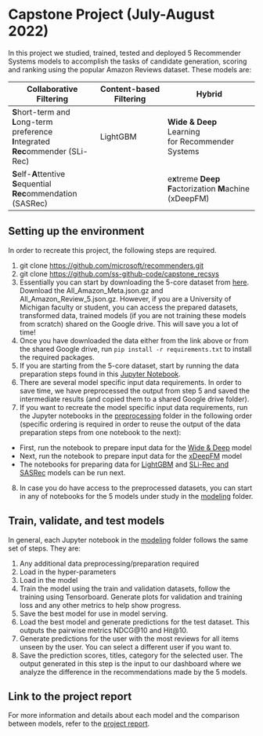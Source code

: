 # Capstone Project (July-August 2022)

In this project we studied, trained, tested and deployed 5 Recommender Systems models to accomplish the tasks of candidate generation, scoring and ranking using the popular Amazon Reviews dataset. These models are:

| Collaborative Filtering  | Content-based Filtering | Hybrid   
| ------------------------ | ----------------------- | --------    |
| **S**hort-term and **L**ong-term<br>preference **I**ntegrated<br>**Rec**ommender (SLi-Rec) | LightGBM | **Wide & Deep** Learning<br>for Recommender<br>Systems |
| **S**elf-**A**ttentive **S**equential<br>**Rec**ommendation (SASRec) | | e**x**treme **Deep**<br>**F**actorization **M**achine (xDeepFM) |

## Setting up the environment
In order to recreate this project, the following steps are required.
1. git clone https://github.com/microsoft/recommenders.git
2. git clone https://github.com/ss-github-code/capstone_recsys
3. Essentially you can start by downloading the 5-core dataset from [here](http://deepyeti.ucsd.edu/jianmo/amazon/index.html). Download the All_Amazon_Meta.json.gz and All_Amazon_Review_5.json.gz. However, if you are a University of Michigan faculty or student, you can access the prepared datasets, transformed data, trained models (if you are not training these models from scratch) shared on the Google drive. This will save you a lot of time!
4. Once you have downloaded the data either from the link above or from the shared Google drive, run `pip install -r requirements.txt` to install the required packages.
5. If you are starting from the 5-core dataset, start by running the data preparation steps found in this [Jupyter Notebook](https://github.com/ss-github-code/capstone_recsys/blob/main/preprocessing/amzn_gen_dataset.ipynb).
6. There are several model specific input data requirements. In order to save time, we have preprocessed the output from step 5 and saved the intermediate results (and copied them to a shared Google drive folder).
7. If you want to recreate the model specific input data requirements, run the Jupyter notebooks in the [preprocessing](https://github.com/ss-github-code/capstone_recsys/tree/main/preprocessing) folder in the following order (specific ordering is required in order to reuse the output of the data preparation steps from one notebook to the next):
  - First, run the notebook to prepare input data for the [Wide & Deep](https://github.com/ss-github-code/capstone_recsys/blob/main/preprocessing/amzn_gen_input_wide_deep.ipynb) model
  - Next, run the notebook to prepare input data for the [xDeepFM](https://github.com/ss-github-code/capstone_recsys/blob/main/preprocessing/amzn_gen_input_xdeepfm.ipynb) model
  - The notebooks for preparing data for [LightGBM](https://github.com/ss-github-code/capstone_recsys/blob/main/preprocessing/amzn_gen_input_lightgbm.ipynb) and [SLi-Rec and SASRec](https://github.com/ss-github-code/capstone_recsys/blob/main/preprocessing/amzn_gen_input_slirec.ipynb) models can be run next. 
8. In case you do have access to the preprocessed datasets, you can start in any of notebooks for the 5 models under study in the [modeling](https://github.com/ss-github-code/capstone_recsys/tree/main/modeling) folder.

## Train, validate, and test models
In general, each Jupyter notebook in the [modeling](https://github.com/ss-github-code/capstone_recsys/tree/main/modeling) folder follows the same set of steps. They are:
1. Any additional data preprocessing/preparation required
2. Load in the hyper-parameters
3. Load in the model
4. Train the model using the train and validation datasets, follow the training using Tensorboard. Generate plots for validation and training loss and any other metrics to help show progress.
5. Save the best model for use in model serving.
6. Load the best model and generate predictions for the test dataset. This outputs the pairwise metrics NDCG@10 and Hit@10.
7. Generate predictions for the user with the most reviews for all items unseen by the user. You can select a different user if you want to.
8. Save the prediction scores, titles, category for the selected user. The output generated in this step is the input to our dashboard where we analyze the difference in the recommendations made by the 5 models.

## Link to the project report
For more information and details about each model and the comparison between models, refer to the [project report](https://github.com/ss-github-code/capstone_recsys/blob/main/report/report.md).
